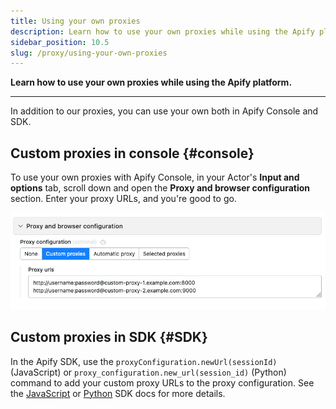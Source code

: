 ```yaml
---
title: Using your own proxies
description: Learn how to use your own proxies while using the Apify platform.
sidebar_position: 10.5
slug: /proxy/using-your-own-proxies
---
```


**Learn how to use your own proxies while using the Apify platform.**

---

In addition to our proxies, you can use your own both in Apify Console and SDK.

## Custom proxies in console {#console}

To use your own proxies with Apify Console, in your Actor's **Input and options** tab, scroll down and open the **Proxy and browser configuration** section. Enter your proxy URLs, and you're good to go.

![Using custom proxy in Apify Console](../images/proxy-custom.png)

## Custom proxies in SDK {#SDK}

In the Apify SDK, use the `proxyConfiguration.newUrl(sessionId)` (JavaScript) or `proxy_configuration.new_url(session_id)` (Python) command to add your custom proxy URLs to the proxy configuration. See the [JavaScript](/sdk/js/api/apify/class/ProxyConfiguration#newUrl) or [Python](/sdk/python/reference/class/ProxyConfiguration#new_url) SDK docs for more details.
